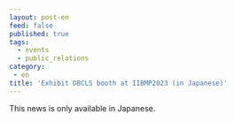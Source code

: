```yaml
---
layout: post-en
feed: false
published: true
tags:
  - events
  - public_relations
category:
 - en
title: 'Exhibit DBCLS booth at IIBMP2023 (in Japanese)'
---
```

This news is only available in Japanese.
